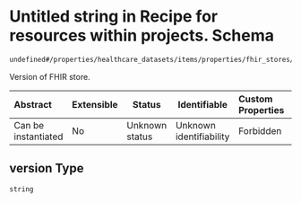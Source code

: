 # Untitled string in Recipe for resources within projects. Schema

```txt
undefined#/properties/healthcare_datasets/items/properties/fhir_stores/items/properties/version
```

Version of FHIR store.


| Abstract            | Extensible | Status         | Identifiable            | Custom Properties | Additional Properties | Access Restrictions | Defined In                                                                                                          |
| :------------------ | ---------- | -------------- | ----------------------- | :---------------- | --------------------- | ------------------- | ------------------------------------------------------------------------------------------------------------------- |
| Can be instantiated | No         | Unknown status | Unknown identifiability | Forbidden         | Allowed               | none                | [resources.schema.json\*](../../../../../../../../../../tmp/182028425/resources.schema.json "open original schema") |

## version Type

`string`
